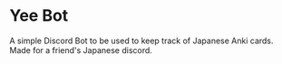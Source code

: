 # Yee Bot

A simple Discord Bot to be used to keep track of Japanese Anki cards.
Made for a friend's Japanese discord.
